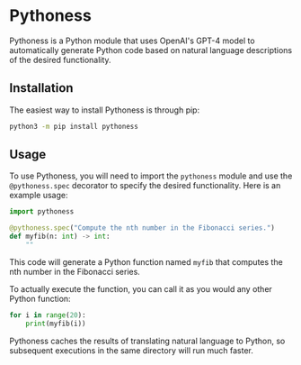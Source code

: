 # Pythoness

Pythoness is a Python module that uses OpenAI's GPT-4 model to automatically generate Python code based on natural language descriptions of the desired functionality.

## Installation

The easiest way to install Pythoness is through pip:

```bash
python3 -m pip install pythoness
```

## Usage

To use Pythoness, you will need to import the `pythoness` module and use the `@pythoness.spec` decorator to specify the desired functionality. Here is an example usage:

```python
import pythoness

@pythoness.spec("Compute the nth number in the Fibonacci series.")
def myfib(n: int) -> int:
    ""
```

This code will generate a Python function named `myfib` that computes the nth number in the Fibonacci series.

To actually execute the function, you can call it as you would any other Python function:

```python
for i in range(20):
    print(myfib(i))
```

Pythoness caches the results of translating natural language to Python, so subsequent executions in the same directory will run much faster.

